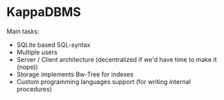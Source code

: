 # KappaDBMS

Main tasks:
- SQLite based SQL-syntax
- Multiple users
- Server / Client architecture (decentralized if we'd have time to make it (nope))
- Storage implements Bw-Tree for indexes
- Custom programming languages support (for writing internal procedures)